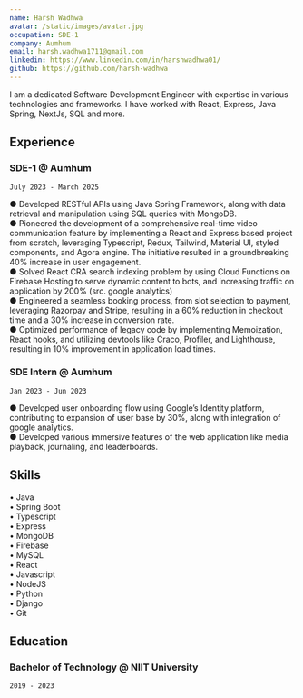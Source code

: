 ```yaml
---
name: Harsh Wadhwa
avatar: /static/images/avatar.jpg
occupation: SDE-1
company: Aumhum
email: harsh.wadhwa1711@gmail.com
linkedin: https://www.linkedin.com/in/harshwadhwa01/
github: https://github.com/harsh-wadhwa
---
```


I am a dedicated Software Development Engineer with expertise in various technologies and frameworks. I have worked with React, Express, Java Spring, NextJs, SQL and more.

## Experience

### SDE-1 @ Aumhum

`July 2023 - March 2025`

● Developed RESTful APIs using Java Spring Framework, along with data retrieval and manipulation using SQL queries with MongoDB. \
● Pioneered the development of a comprehensive real-time video communication feature by implementing a React and Express based project from scratch, leveraging Typescript, Redux, Tailwind, Material UI, styled components, and Agora engine. The initiative resulted in a groundbreaking 40% increase in user engagement. \
● Solved React CRA search indexing problem by using Cloud Functions on Firebase Hosting to serve dynamic
content to bots, and increasing traffic on application by 200% (src. google analytics) \
● Engineered a seamless booking process, from slot selection to payment, leveraging Razorpay and Stripe, resulting in a 60% reduction in checkout time and a 30% increase in conversion rate. \
● Optimized performance of legacy code by implementing Memoization, React hooks, and utilizing devtools like Craco, Profiler, and Lighthouse, resulting in 10% improvement in application load times.

### SDE Intern @ Aumhum

`Jan 2023 - Jun 2023`

● Developed user onboarding flow using Google’s Identity platform, contributing to expansion of user base by 30%, along with integration of google analytics. \
● Developed various immersive features of the web application like media playback, journaling, and leaderboards.

## Skills

• Java \
• Spring Boot \
• Typescript \
• Express \
• MongoDB \
• Firebase \
• MySQL \
• React \
• Javascript \
• NodeJS \
• Python \
• Django \
• Git

## Education

### Bachelor of Technology @ NIIT University

`2019 - 2023`
